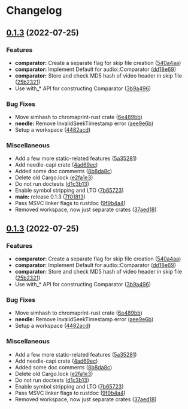 # Changelog

## [0.1.3](https://github.com/aksiksi/needle/compare/v0.1.2...v0.1.3) (2022-07-25)


### Features

* **comparator:** Create a separate flag for skip file creation ([540a4aa](https://github.com/aksiksi/needle/commit/540a4aad8f931bb132ca7736205861b223fdf73e))
* **comparator:** Implement Default for audio::Comparator ([dd18e69](https://github.com/aksiksi/needle/commit/dd18e6934701a7802f588ceb025e8729f01e1136))
* **comparator:** Store and check MD5 hash of video header in skip file ([25b2321](https://github.com/aksiksi/needle/commit/25b232159db9c0ed3a0d2b67ceb3bb5ba8dede32))
* Use with_* API for constructing Comparator ([3b9a496](https://github.com/aksiksi/needle/commit/3b9a4968f003054a6e275ef9dfa61680912f6fc3))


### Bug Fixes

* Move simhash to chromaprint-rust crate ([6e489bb](https://github.com/aksiksi/needle/commit/6e489bbcaa6c4e764257dbad91a7c9f3040ea04f))
* **needle:** Remove InvalidSeekTimestamp error ([aee9e6b](https://github.com/aksiksi/needle/commit/aee9e6b1ad05dbd698720ae05fb73908ac3152ce))
* Setup a workspace ([4482acd](https://github.com/aksiksi/needle/commit/4482acd0fe5ac5d0e921fe945114f62db4bcb21c))


### Miscellaneous

* Add a few more static-related features ([5a35281](https://github.com/aksiksi/needle/commit/5a352817c7fb21932453f754663eeddda0006de8))
* Add needle-capi crate ([4ad69ec](https://github.com/aksiksi/needle/commit/4ad69ecc3531aad8f09560c55dd85a728f8b00ff))
* Added some doc comments ([8b8da8c](https://github.com/aksiksi/needle/commit/8b8da8c76721d3bc2a83dc626734daa4703ffa6a))
* Delete old Cargo.lock ([e2fa1e3](https://github.com/aksiksi/needle/commit/e2fa1e360ec6de484cdeef00cb172ae4f720791c))
* Do not run doctests ([d1c3b13](https://github.com/aksiksi/needle/commit/d1c3b131e263a65c32dadaed566d24e972ddf17a))
* Enable symbol stripping and LTO ([7b65723](https://github.com/aksiksi/needle/commit/7b657239570ea8ada3f0387af67d8a0b4ef07b71))
* **main:** release 0.1.3 ([7f018f3](https://github.com/aksiksi/needle/commit/7f018f3dfeeab143471f59a0413b79284c37fbdd))
* Pass MSVC linker flags to rustdoc ([9f9b4a4](https://github.com/aksiksi/needle/commit/9f9b4a48093ec4eb31381ebe61c66542e1fffd1a))
* Removed workspace, now just separate crates ([37aed18](https://github.com/aksiksi/needle/commit/37aed18cde0917b502ca558521d9f7db9c4c4d4c))

## [0.1.3](https://github.com/aksiksi/needle/compare/v0.1.2...v0.1.3) (2022-07-25)


### Features

* **comparator:** Create a separate flag for skip file creation ([540a4aa](https://github.com/aksiksi/needle/commit/540a4aad8f931bb132ca7736205861b223fdf73e))
* **comparator:** Implement Default for audio::Comparator ([dd18e69](https://github.com/aksiksi/needle/commit/dd18e6934701a7802f588ceb025e8729f01e1136))
* **comparator:** Store and check MD5 hash of video header in skip file ([25b2321](https://github.com/aksiksi/needle/commit/25b232159db9c0ed3a0d2b67ceb3bb5ba8dede32))
* Use with_* API for constructing Comparator ([3b9a496](https://github.com/aksiksi/needle/commit/3b9a4968f003054a6e275ef9dfa61680912f6fc3))


### Bug Fixes

* Move simhash to chromaprint-rust crate ([6e489bb](https://github.com/aksiksi/needle/commit/6e489bbcaa6c4e764257dbad91a7c9f3040ea04f))
* **needle:** Remove InvalidSeekTimestamp error ([aee9e6b](https://github.com/aksiksi/needle/commit/aee9e6b1ad05dbd698720ae05fb73908ac3152ce))
* Setup a workspace ([4482acd](https://github.com/aksiksi/needle/commit/4482acd0fe5ac5d0e921fe945114f62db4bcb21c))


### Miscellaneous

* Add a few more static-related features ([5a35281](https://github.com/aksiksi/needle/commit/5a352817c7fb21932453f754663eeddda0006de8))
* Add needle-capi crate ([4ad69ec](https://github.com/aksiksi/needle/commit/4ad69ecc3531aad8f09560c55dd85a728f8b00ff))
* Added some doc comments ([8b8da8c](https://github.com/aksiksi/needle/commit/8b8da8c76721d3bc2a83dc626734daa4703ffa6a))
* Delete old Cargo.lock ([e2fa1e3](https://github.com/aksiksi/needle/commit/e2fa1e360ec6de484cdeef00cb172ae4f720791c))
* Do not run doctests ([d1c3b13](https://github.com/aksiksi/needle/commit/d1c3b131e263a65c32dadaed566d24e972ddf17a))
* Enable symbol stripping and LTO ([7b65723](https://github.com/aksiksi/needle/commit/7b657239570ea8ada3f0387af67d8a0b4ef07b71))
* Pass MSVC linker flags to rustdoc ([9f9b4a4](https://github.com/aksiksi/needle/commit/9f9b4a48093ec4eb31381ebe61c66542e1fffd1a))
* Removed workspace, now just separate crates ([37aed18](https://github.com/aksiksi/needle/commit/37aed18cde0917b502ca558521d9f7db9c4c4d4c))
